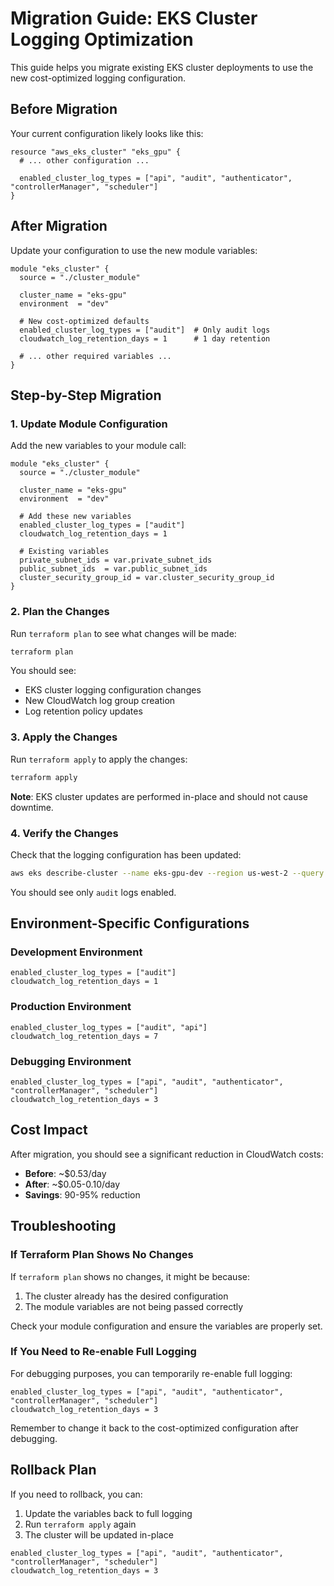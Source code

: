 # Migration Guide: EKS Cluster Logging Optimization

This guide helps you migrate existing EKS cluster deployments to use the new cost-optimized logging configuration.

## Before Migration

Your current configuration likely looks like this:

```hcl
resource "aws_eks_cluster" "eks_gpu" {
  # ... other configuration ...

  enabled_cluster_log_types = ["api", "audit", "authenticator", "controllerManager", "scheduler"]
}
```

## After Migration

Update your configuration to use the new module variables:

```hcl
module "eks_cluster" {
  source = "./cluster_module"

  cluster_name = "eks-gpu"
  environment  = "dev"

  # New cost-optimized defaults
  enabled_cluster_log_types = ["audit"]  # Only audit logs
  cloudwatch_log_retention_days = 1      # 1 day retention

  # ... other required variables ...
}
```

## Step-by-Step Migration

### 1. Update Module Configuration

Add the new variables to your module call:

```hcl
module "eks_cluster" {
  source = "./cluster_module"

  cluster_name = "eks-gpu"
  environment  = "dev"

  # Add these new variables
  enabled_cluster_log_types = ["audit"]
  cloudwatch_log_retention_days = 1

  # Existing variables
  private_subnet_ids = var.private_subnet_ids
  public_subnet_ids  = var.public_subnet_ids
  cluster_security_group_id = var.cluster_security_group_id
}
```

### 2. Plan the Changes

Run `terraform plan` to see what changes will be made:

```bash
terraform plan
```

You should see:
- EKS cluster logging configuration changes
- New CloudWatch log group creation
- Log retention policy updates

### 3. Apply the Changes

Run `terraform apply` to apply the changes:

```bash
terraform apply
```

**Note**: EKS cluster updates are performed in-place and should not cause downtime.

### 4. Verify the Changes

Check that the logging configuration has been updated:

```bash
aws eks describe-cluster --name eks-gpu-dev --region us-west-2 --query 'cluster.logging'
```

You should see only `audit` logs enabled.

## Environment-Specific Configurations

### Development Environment
```hcl
enabled_cluster_log_types = ["audit"]
cloudwatch_log_retention_days = 1
```

### Production Environment
```hcl
enabled_cluster_log_types = ["audit", "api"]
cloudwatch_log_retention_days = 7
```

### Debugging Environment
```hcl
enabled_cluster_log_types = ["api", "audit", "authenticator", "controllerManager", "scheduler"]
cloudwatch_log_retention_days = 3
```

## Cost Impact

After migration, you should see a significant reduction in CloudWatch costs:

- **Before**: ~$0.53/day
- **After**: ~$0.05-0.10/day
- **Savings**: 90-95% reduction

## Troubleshooting

### If Terraform Plan Shows No Changes

If `terraform plan` shows no changes, it might be because:
1. The cluster already has the desired configuration
2. The module variables are not being passed correctly

Check your module configuration and ensure the variables are properly set.

### If You Need to Re-enable Full Logging

For debugging purposes, you can temporarily re-enable full logging:

```hcl
enabled_cluster_log_types = ["api", "audit", "authenticator", "controllerManager", "scheduler"]
cloudwatch_log_retention_days = 3
```

Remember to change it back to the cost-optimized configuration after debugging.

## Rollback Plan

If you need to rollback, you can:

1. Update the variables back to full logging
2. Run `terraform apply` again
3. The cluster will be updated in-place

```hcl
enabled_cluster_log_types = ["api", "audit", "authenticator", "controllerManager", "scheduler"]
cloudwatch_log_retention_days = 3
```
